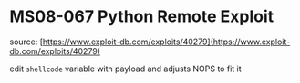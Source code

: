 # MS08-067 Python Remote Exploit

source: [https://www.exploit-db.com/exploits/40279](https://www.exploit-db.com/exploits/40279)

edit `shellcode` variable with payload and adjusts NOPS to fit it

